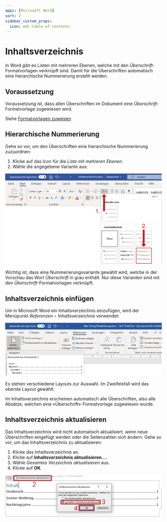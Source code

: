 ```yaml
---
apps: [Microsoft Word]
sort: 2
sidebar_custom_props:
  icon: mdi-table-of-contents
---
```


# Inhaltsverzeichnis



In Word gibt es Listen mit mehreren Ebenen, welche mit den _Überschrift_-Formatvorlagen verknüpft sind. Damit für die Überschriften automatisch eine hierarchische Nummerierung erstellt werden.

## Voraussetzung

Voraussetzung ist, dass allen Überschriften im Dokument eine _Überschrift_-Formatvorlage zugewiesen wird.

Siehe [Formatvorlagen zuweisen](../../word-1/formatvorlagen-zuweisen/)

## Hierarchische Nummerierung

Gehe so vor, um den Überschriften eine hierarchische Nummerierung zuzuordnen:

1. Klicke auf das Icon für die _Liste mit mehreren Ebenen_.
2. Wähle die angegebene Variante aus:

![](./liste-mehrere-ebenen.svg)

Wichtig ist, dass eine Nummerierungsvariante gewählt wird, welche in der Vorschau das Wort _Überschrift_ in grau enthält. Nur diese Varianten sind mit den _Überschrift_-Formatvorlagen verknüpft.


## Inhaltsverzeichnis einfügen

Um in Microsoft Word ein Inhaltsverzeichnis einzufügen, wird der Menüpunkt _Referenzen ‣ Inhaltsverzeichnis_ verwendet:

![Inhaltsverzeichnis einfügen in Microsoft Word](./inhaltsverzeichnis-einfuegen.png)

Es stehen verschiedene Layouts zur Auswahl. Im Zweifelsfall wird das oberste Layout gewählt.

Im Inhaltsverzeichnis erscheinen automatisch alle Überschriften, also alle Absätze, welchen eine «Überschrift»-Formatvorlage zugewiesen wurde.

## Inhaltsverzeichnis aktualisieren

Das Inhaltsverzeichnis wird nicht automatisch aktualisiert, wenn neue Überschriften eingefügt werden oder die Seitenzahlen sich ändern. Gehe so vor, um das Inhaltsverzeichnis zu aktualisieren:

1. Klicke das Inhaltsverzeichnis an.
2. Klicke auf __Inhaltsverzeichnis aktualisieren…__.
3. Wähle _Gesamtes Verzeichnis aktualisieren_ aus.
4. Klicke auf __OK__.

![Inhaltsverzeichnis aktualisieren in Microsoft Word](./inhaltsverzeichnis-aktualisieren.svg)
